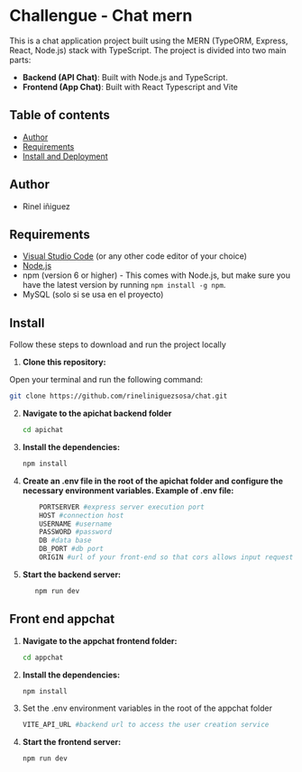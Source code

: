 # Challengue - Chat mern

This is a chat application project built using the MERN (TypeORM, Express, React, Node.js) stack with TypeScript. The project is divided into two main parts:

- **Backend (API Chat)**: Built with Node.js and TypeScript.
- **Frontend (App Chat)**: Built with React Typescript and Vite


## Table of contents

- [Author](#author)
- [Requirements](#requirements)
- [Install and Deployment](#install)



## Author

- Rinel iñiguez

## Requirements 

- [Visual Studio Code](https://code.visualstudio.com/) (or any other code editor of your choice)
- [Node.js](https://nodejs.org/)
- npm (version 6 or higher) - This comes with Node.js, but make sure you have the latest version by running `npm install -g npm`.
- MySQL (solo si se usa en el proyecto)
 
## Install

Follow these steps to download and run the project locally

1. **Clone this repository:**

  Open your terminal and run the following command:

   ```bash
   git clone https://github.com/rineliniguezsosa/chat.git
   ```

2. **Navigate to the apichat backend folder**

    ```bash
    cd apichat
    ```
3. **Install the dependencies:**

    ```bash
    npm install
    ```

4. **Create an .env file in the root of the apichat folder and configure the necessary environment variables. Example of .env file:**

    ```bash
        PORTSERVER #express server execution port
        HOST #connection host
        USERNAME #username
        PASSWORD #password
        DB #data base
        DB_PORT #db port
        ORIGIN #url of your front-end so that cors allows input requests
    ```
5. **Start the backend server:**

    ```bash
       npm run dev
    ```

## Front end appchat 

1. **Navigate to the appchat frontend folder:**

    ```bash
    cd appchat
    ```

2. **Install the dependencies:**

    ```bash
    npm install
    ```
3. Set the .env environment variables in the root of the appchat folder

    ```bash
    VITE_API_URL #backend url to access the user creation service
    ```
4. **Start the frontend server:**

    ```bash
    npm run dev
    ```